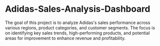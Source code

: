 # Adidas-Sales-Analysis-Dashboard
The goal of this project is to analyze Adidas's sales performance across various regions, product categories, and customer segments. The focus is on identifying key sales trends, high-performing products, and potential areas for improvement to enhance revenue and profitability. 
